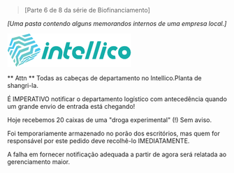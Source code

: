 > [Parte 6 de 8 da série de Biofinanciamento]

*[Uma pasta contendo alguns memorandos internos de uma empresa local.]*

![IntelliCo](/resources/lore/intellico1.png)

** Attn ** Todas as cabeças de departamento no Intellico.Planta de shangri-la.

É IMPERATIVO notificar o departamento logístico com antecedência quando um grande envio de entrada está chegando!

Hoje recebemos 20 caixas de uma "droga experimental" (!) Sem aviso.

Foi temporariamente armazenado no porão dos escritórios, mas quem for responsável por este pedido deve recolhê-lo IMEDIATAMENTE.

A falha em fornecer notificação adequada a partir de agora será relatada ao gerenciamento maior.
